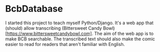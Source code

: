 # BcbDatabase
I started this project to teach myself Python/Django. It's a web app that (should) allow transcribing (Bittersweet Candy Bowl)[https://www.bittersweetcandybowl.com].
The aim of the web app is to make BCB searchable. The transcribed text should also make the comic easier to read for readers that aren't familiar with English.
